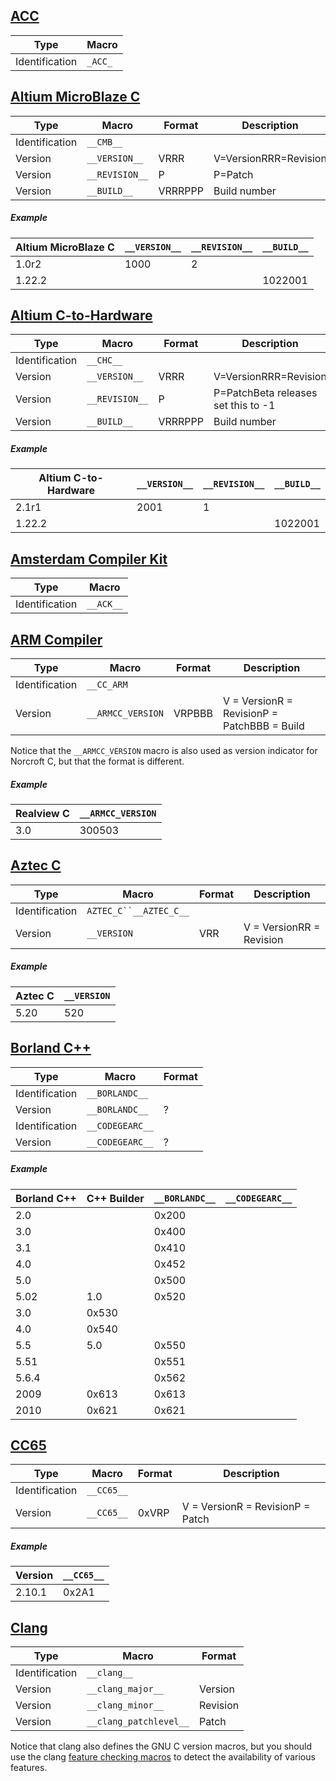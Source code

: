 
 ## [ACC](http://en.wikipedia.org/wiki/ACC_%28programming_language%29) ##

Type|Macro
---|---
Identification|`_ACC_`

## [Altium MicroBlaze C](http://en.wikipedia.org/wiki/Altium) ##

Type|Macro|Format|Description
---|---|---|---
Identification|`__CMB__`| |
Version|`__VERSION__`|VRRR|V=VersionRRR=Revision
Version|`__REVISION__`|P|P=Patch
Version|`__BUILD__`|VRRRPPP|Build number

##### Example #####

Altium MicroBlaze C|`__VERSION__`|`__REVISION__`|`__BUILD__`
---|---|---|---
1.0r2|1000|2|
1.22.2| | |1022001

## [Altium C-to-Hardware](http://en.wikipedia.org/wiki/Altium) ##

Type|Macro|Format|Description
---|---|---|---
Identification|`__CHC__`| |
Version|`__VERSION__`|VRRR|V=VersionRRR=Revision
Version|`__REVISION__`|P|P=PatchBeta releases set this to -1
Version|`__BUILD__`|VRRRPPP|Build number

##### Example #####

Altium C-to-Hardware|`__VERSION__`|`__REVISION__`|`__BUILD__`
---|---|---|---
2.1r1|2001|1|
1.22.2| | |1022001

## [Amsterdam Compiler Kit](http://en.wikipedia.org/wiki/Amsterdam_Compiler_Kit) ##

Type|Macro
---|---
Identification|`__ACK__`

## [ARM Compiler](http://www.arm.com/products/tools/software-tools/rvds/arm-compiler.php) ##

Type|Macro|Format|Description
---|---|---|---
Identification|`__CC_ARM`| |
Version|`__ARMCC_VERSION`|VRPBBB|V = VersionR = RevisionP = PatchBBB = Build

Notice that the `__ARMCC_VERSION` macro is also used as version indicator for Norcroft C, but that the format is different.

##### Example #####

Realview C|`__ARMCC_VERSION`
---|---
3.0|300503

## [Aztec C](http://en.wikipedia.org/wiki/Aztec_C) ##

Type|Macro|Format|Description
---|---|---|---
Identification|`AZTEC_C``__AZTEC_C__`| |
Version|`__VERSION`|VRR|V = VersionRR = Revision

##### Example #####

Aztec C|`__VERSION`
---|---
5.20|520

## [Borland C++](http://en.wikipedia.org/wiki/C_plus_plus_builder) ##

Type|Macro|Format
---|---|---
Identification|`__BORLANDC__`|
Version|`__BORLANDC__`|?
Identification|`__CODEGEARC__`|
Version|`__CODEGEARC__`|?

##### Example #####

Borland C++|C++ Builder|`__BORLANDC__`|`__CODEGEARC__`
---|---|---|---
2.0| |0x200|
3.0| |0x400|
3.1| |0x410|
4.0| |0x452|
5.0| |0x500|
5.02|1.0|0x520|
 |3.0|0x530|
 |4.0|0x540|
5.5|5.0|0x550|
5.51| |0x551|
5.6.4| |0x562|
 |2009|0x613|0x613
 |2010|0x621|0x621

## [CC65](http://en.wikipedia.org/wiki/Cc65) ##

Type|Macro|Format|Description
---|---|---|---
Identification|`__CC65__`| |
Version|`__CC65__`|0xVRP|V = VersionR = RevisionP = Patch

##### Example #####

Version|`__CC65__`
---|---
2.10.1|0x2A1

## [Clang](http://en.wikipedia.org/wiki/Clang) ##

Type|Macro|Format
---|---|---
Identification|`__clang__`|
Version|`__clang_major__`|Version
Version|`__clang_minor__`|Revision
Version|`__clang_patchlevel__`|Patch

Notice that clang also defines the GNU C version macros, but you should use the clang [feature checking macros](http://clang.llvm.org/docs/LanguageExtensions.html#feature_check) to detect the availability of various features.

